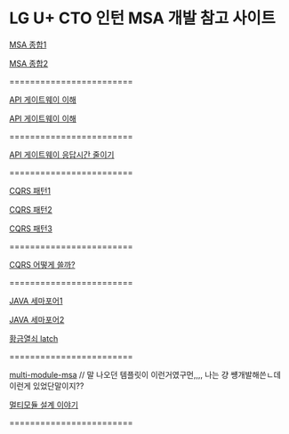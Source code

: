 # LG U+ CTO 인턴 MSA 개발 참고 사이트

[MSA 종합1](https://sarc.io/index.php/aws/24-cloudcomputing/717-msa-micro-service-architecture#!/ccomment-comment=435)

[MSA 종합2](https://medium.com/wematch/%EB%A7%88%EC%9D%B4%ED%81%AC%EB%A1%9C%EC%84%9C%EB%B9%84%EC%8A%A4-%EC%95%84%ED%82%A4%ED%85%8D%EC%B2%98-msa-359b7973ba79)

========================

[API 게이트웨이 이해](https://bcho.tistory.com/1005)

[API 게이트웨이 이해](https://n1tjrgns.tistory.com/284?category=971910)

========================

[API 게이트웨이 응답시간 줄이기](https://www.popit.kr/msa%EC%97%90%EC%84%9C-%EB%8F%99%EC%8B%9C%EC%97%90-%EC%97%AC%EB%9F%AC-api-%ED%98%B8%EC%B6%9C%EB%A1%9C-%EC%9D%91%EB%8B%B5-%EC%8B%9C%EA%B0%84-%EC%A4%84%EC%9D%B4%EA%B8%B0/)

========================

[CQRS 패턴1](https://taes-k.github.io/2020/11/22/msa-5/)

[CQRS 패턴2](https://duriepark.tistory.com/entry/%EC%86%8C%ED%94%84%ED%8A%B8%EC%9B%A8%EC%96%B4CQRSCommand-Query-Responsibility-Segregation)

[CQRS 패턴3](https://brunch.co.kr/@springboot/423)

========================

[CQRS 어떻게 쓸까?](https://kellis.tistory.com/53)

========================

[JAVA 세마포어1](https://hoon2kc.tistory.com/entry/자바-세마포어-JAVA-Semaphore)

[JAVA 세마포어2](https://skasha.tistory.com/39)

[황금열쇠 latch](https://codechacha.com/ko/java-countdownlatch/)


========================


[multi-module-msa](https://github.com/always0ne/springboot-multimodule-msa) // 말 나오던 템플릿이 이런거였구먼,,,, 나는 걍 썡개발해쓴ㄴ데 이런게 있었단말이지??

[멀티모듈 설계 이야기](https://techblog.woowahan.com/2637/)

========================
